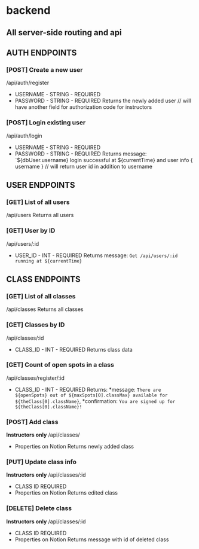 # backend
## All server-side routing and api

## **AUTH ENDPOINTS**

### [POST] Create a new user
/api/auth/register
* USERNAME - STRING - REQUIRED
* PASSWORD - STRING - REQUIRED
Returns the newly added user
// will have another field for authorization code for instructors

### [POST] Login existing user
/api/auth/login
* USERNAME - STRING - REQUIRED
* PASSWORD - STRING - REQUIRED
Returns message: `${dbUser.username} login successful at ${currentTime} and user info { username }
// will return user id in addition to username

## **USER ENDPOINTS**

### [GET] List of all users
/api/users
Returns all users

### [GET] User by ID
/api/users/:id
* USER_ID - INT - REQUIRED
Returns message: `Get /api/users/:id running at ${currentTime}`

## **CLASS ENDPOINTS**

### [GET] List of all classes
/api/classes
Returns all classes

### [GET] Classes by ID
/api/classes/:id
* CLASS_ID - INT - REQUIRED
Returns class data

### [GET] Count of open spots in a class
/api/classes/register/:id
* CLASS_ID - INT - REQUIRED
Returns:
*message: `There are ${openSpots} out of ${maxSpots[0].classMax} available for ${theClass[0].className}`,
*confirmation: `You are signed up for ${theClass[0].className}!`

### [POST] Add class
**Instructors only**
/api/classes/
* Properties on Notion
Returns newly added class

### [PUT] Update class info
**Instructors only**
/api/classes/:id
* CLASS ID REQUIRED
* Properties on Notion
Returns edited class

### [DELETE] Delete class
**Instructors only**
/api/classes/:id
* CLASS ID REQUIRED
* Properties on Notion
Returns message with id of deleted class